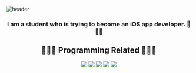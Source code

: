 ![header](https://capsule-render.vercel.app/api?type=waving&color=auto&height=300&section=header&text=Junsoo%20Kim&fontSize=90&animation=scaleIn)


<h3 align="center">I am a student who is trying to become an iOS app developer. 🍎🍎🍎</h3>

<h2 align="center">🧑🏻‍💻 Programming Related 🧑🏻‍💻 </h3>
<p align="center">
<a href="https://developer.apple.com/kr/swift/"><img src="https://img.shields.io/badge/Swfit-FA7343?style=flat-square&logo=Swift&logoColor=white"/></a>
<a href="https://www.apple.com/kr/ios/ios-15/"><img src="https://img.shields.io/badge/iOS-000000?style=flat-square&logo=Apple&logoColor=white"/></a>
<a href="https://developer.apple.com/kr/xcode/"><img src="https://img.shields.io/badge/Xcode-147EFB?style=flat-square&logo=Xcode&logoColor=white"/></a>
<a href="https://blog.naver.com/rlawnstn01023"><img src="https://img.shields.io/badge/Blog-03C75A?style=flat-square&logo=Naver&logoColor=white&link="/></a>
<a href="https://velog.io/@rlawnstn01023"><img src="https://img.shields.io/badge/Velog-20C997?style=flat-square&logo=Velog&logoColor=white&link="/></a>


</p>

